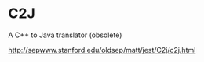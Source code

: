 # C2J

A C++ to Java translator (obsolete)

http://sepwww.stanford.edu/oldsep/matt/jest/C2j/c2j.html